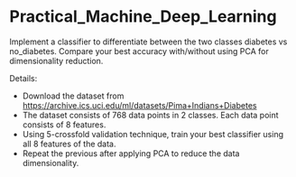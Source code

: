 # Practical_Machine_Deep_Learning

Implement a classifier to differentiate between the two classes diabetes vs
no_diabetes. Compare your best accuracy with/without using PCA for
dimensionality reduction.


Details:


 * Download the dataset from
https://archive.ics.uci.edu/ml/datasets/Pima+Indians+Diabetes
* The dataset consists of 768 data points in 2 classes. Each data point
consists of 8 features.
* Using 5-crossfold validation technique, train your best classifier using
all 8 features of the data.
* Repeat the previous after applying PCA to reduce the data dimensionality.
